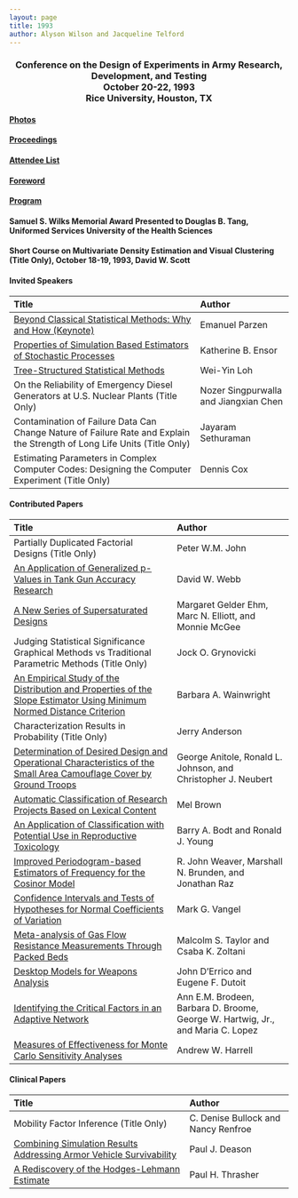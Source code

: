 ```yaml
---
layout: page
title: 1993
author: Alyson Wilson and Jacqueline Telford
---
```

<div align="center"><h3>Conference on the Design of Experiments in Army Research, Development, and Testing<br>
October 20-22, 1993<br>
Rice University, Houston, TX</h3></div>


#### [Photos](https://alysongwilson.github.io/ACAS/DOE5/1993.pdf)

#### [Proceedings](https://alysongwilson.github.io/ACAS/DOE5/DOE39.pdf#page=1)

#### [Attendee List](https://alysongwilson.github.io/ACAS/DOE5/DOE39.pdf#page=331)

#### [Foreword](https://alysongwilson.github.io/ACAS/DOE5/DOE39.pdf#page=3)

#### [Program](https://alysongwilson.github.io/ACAS/DOE5/DOE39.pdf#page=7)

#### Samuel S. Wilks Memorial Award Presented to Douglas B. Tang, Uniformed Services University of the Health Sciences

#### Short Course on Multivariate Density Estimation and Visual Clustering (Title Only), October 18-19, 1993, David W. Scott


#### Invited Speakers

| Title | Author |
| :--- | :--- |
| [Beyond Classical Statistical Methods: Why and How (Keynote)](https://alysongwilson.github.io/ACAS/DOE5/DOE39.pdf#page=11) | Emanuel Parzen |
| [Properties of Simulation Based Estimators of Stochastic Processes](https://alysongwilson.github.io/ACAS/DOE5/DOE39.pdf#page=24) | Katherine B. Ensor |
| [Tree-Structured Statistical Methods](https://alysongwilson.github.io/ACAS/DOE5/DOE39.pdf#page=133) | Wei-Yin Loh |
| On the Reliability of Emergency Diesel Generators at U.S. Nuclear Plants (Title Only) | Nozer Singpurwalla and Jiangxian Chen |
| Contamination of Failure Data Can Change Nature of Failure Rate and Explain the Strength of Long Life Units (Title Only) | Jayaram Sethuraman |
| Estimating Parameters in Complex Computer Codes: Designing the Computer Experiment (Title Only) | Dennis Cox |


#### Contributed Papers

| Title | Author |
| :--- | :--- |
| Partially Duplicated Factorial Designs (Title Only) | Peter W.M. John |
| [An Application of Generalized p-Values in Tank Gun Accuracy Research](https://alysongwilson.github.io/ACAS/DOE5/DOE39.pdf#page=299) | David W. Webb |
| [A New Series of Supersaturated Designs](https://alysongwilson.github.io/ACAS/DOE5/DOE39.pdf#page=32) | Margaret Gelder Ehm, Marc N. Elliott, and Monnie McGee |
| Judging Statistical Significance Graphical Methods vs Traditional Parametric Methods (Title Only) | Jock O. Grynovicki |
| [An Empirical Study of the Distribution and Properties of the Slope Estimator Using Minimum Normed Distance Criterion](https://alysongwilson.github.io/ACAS/DOE5/DOE39.pdf#page=82) | Barbara A. Wainwright |
| Characterization Results in Probability (Title Only) | Jerry Anderson |
| [Determination of Desired Design and Operational Characteristics of the Small Area Camouflage Cover by Ground Troops](https://alysongwilson.github.io/ACAS/DOE5/DOE39.pdf#page=125) | George Anitole, Ronald L. Johnson, and Christopher J. Neubert |
| [Automatic Classification of Research Projects Based on Lexical Content](https://alysongwilson.github.io/ACAS/DOE5/DOE39.pdf#page=156) | Mel Brown |
| [An Application of Classification with Potential Use in Reproductive Toxicology](https://alysongwilson.github.io/ACAS/DOE5/DOE39.pdf#page=164) | Barry A. Bodt and Ronald J. Young |
| [Improved Periodogram-based Estimators of Frequency for the Cosinor Model](https://alysongwilson.github.io/ACAS/DOE5/DOE39.pdf#page=190) | R. John Weaver, Marshall N. Brunden, and Jonathan Raz |
| [Confidence Intervals and Tests of Hypotheses for Normal Coefficients of Variation](https://alysongwilson.github.io/ACAS/DOE5/DOE39.pdf#page=179) | Mark G. Vangel |
| [Meta-analysis of Gas Flow Resistance Measurements Through Packed Beds](https://alysongwilson.github.io/ACAS/DOE5/DOE39.pdf#page=202) | Malcolm S. Taylor and Csaba K. Zoltani |
| [Desktop Models for Weapons Analysis](https://alysongwilson.github.io/ACAS/DOE5/DOE39.pdf#page=213) | John D’Errico and Eugene F. Dutoit |
| [Identifying the Critical Factors in an Adaptive Network](https://alysongwilson.github.io/ACAS/DOE5/DOE39.pdf#page=309) | Ann E.M. Brodeen, Barbara D. Broome, George W. Hartwig, Jr., and Maria C. Lopez |
| [Measures of Effectiveness for Monte Carlo Sensitivity Analyses](https://alysongwilson.github.io/ACAS/DOE5/DOE39.pdf#page=313) | Andrew W. Harrell |


#### Clinical Papers

| Title | Author |
| :--- | :--- |
| Mobility Factor Inference (Title Only) | C. Denise Bullock and Nancy Renfroe |
| [Combining Simulation Results Addressing Armor Vehicle Survivability](https://alysongwilson.github.io/ACAS/DOE5/DOE39.pdf#page=137) | Paul J. Deason |
| [A Rediscovery of the Hodges-Lehmann Estimate](https://alysongwilson.github.io/ACAS/DOE5/DOE39.pdf#page=144) | Paul H. Thrasher |
